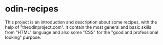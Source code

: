 # odin-recipes
This project is an introduction and description about some recipes, with the help of "theodinproject.com".
It contain the most general and basic skills from "HTML" language and also some "CSS" for the "good and professional looking" purpose.
